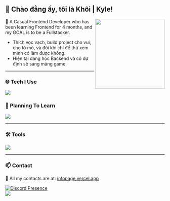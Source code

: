 ## 👋 Chào đằng ấy, tôi là Khôi | Kyle!
<img src="https://i.pinimg.com/736x/b5/59/5b/b5595b70aafe0d8928528e1c7907b557.jpg" width="220" align="right">

🐧 A Casual Frontend Developer who has been learning Frontend for 4 months, and my GOAL is to be a Fullstacker.  
- Thích vọc vạch, build project cho vui, cho tò mò, và đôi khi chỉ để thử xem mình có làm được không.  
- Hiện tại đang học Backend và có dự định sẽ sang mảng game.  

---

### 🌐 Tech I Use
![](https://skillicons.dev/icons?i=js,html,css)

### 🌱 Planning To Learn
![](https://skillicons.dev/icons?i=c,cs,cpp)

---

### 🛠️ Tools
![](https://skillicons.dev/icons?i=vscode)

---

### 📫 Contact
📌 All my contacts are at: [infopage.vercel.app](https://anhyeukphg.vercel.app)  

[![Discord Presence](https://lanyard.cnrad.dev/api/578451004505325569)](https://discord.com/users/578451004505325569)<br>
[![](https://img.shields.io/github/followers/aukhuii?label=Followers&style=social)](https://github.com/aukhuii)
